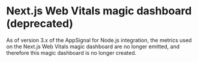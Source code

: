 # Next.js Web Vitals magic dashboard (deprecated)

As of version 3.x of the AppSignal for Node.js integration, the metrics used on the Next.js Web Vitals magic dashboard are no longer emitted, and therefore this magic dashboard is no longer created.
